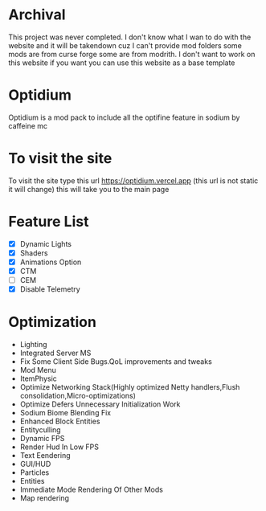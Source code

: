 # Archival
This project was never completed. I don't know what I wan to do with the website and it will be takendown cuz I can't provide mod folders some mods are from curse forge some are from modrith. I don't want to work on this website if you want you can use this website as a base template
# Optidium
Optidium is a mod pack to include all the optifine feature in sodium by caffeine mc
# To visit the site
To visit the site type this url https://optidium.vercel.app (this url is not static it will change) this will take you to the main page
# Feature List 
- [x] Dynamic Lights
- [x] Shaders
- [x] Animations Option
- [x] CTM
- [ ] CEM
- [x] Disable Telemetry
# Optimization
- Lighting
- Integrated Server MS
- Fix Some Client Side Bugs.QoL improvements and tweaks
- Mod Menu
- ItemPhysic
- Optimize Networking Stack(Highly optimized Netty handlers,Flush consolidation,Micro-optimizations)
- Optimize Defers Unnecessary Initialization Work
- Sodium Biome Blending Fix
- Enhanced Block Entities
- Entityculling
- Dynamic FPS
- Render Hud In Low FPS
- Text Eendering
- GUI/HUD
- Particles
- Entities
- Immediate Mode Rendering Of Other Mods
- Map rendering
